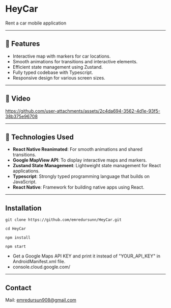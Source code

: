 # HeyCar

 Rent a car mobile application
 
---

## 📖 Features

- Interactive map with markers for car locations.
- Smooth animations for transitions and interactive elements.
- Efficient state management using Zustand.
- Fully typed codebase with Typescript.
- Responsive design for various screen sizes.

---

## 📸 Video

https://github.com/user-attachments/assets/2c4da694-3562-4d1e-93f5-38b375e96708

---

## 🚀 Technologies Used

- **React Native Reanimated**: For smooth animations and shared transitions.
- **Google MapView API**: To display interactive maps and markers.
- **Zustand State Management**: Lightweight state management for React applications.
- **Typescript**: Strongly typed programming language that builds on JavaScript.
- **React Native**: Framework for building native apps using React.

---

## Installation


```git clone https://github.com/emredursunn/HeyCar.git```

```cd HeyCar```

```npm install```

```npm start```

- Get a Google Maps API KEY and print it instead of "YOUR_API_KEY" in AndroidManifest.xml file.
- console.cloud.google.com/

---

## Contact
Mail: emredursun908@gmail.com
